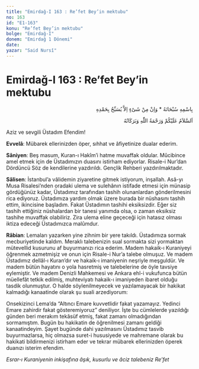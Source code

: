 ```yaml
---
title: "Emirdağ-I 163 : Re’fet Bey’in mektubu"
no: 163
id: "E1-163"
konu: "Re’fet Bey’in mektubu"
bolge: "Emirdağ-I"
donem: "Emirdağ 1 Dönemi"
date: 
yazar: "Said Nursî"
---
```


# Emirdağ-I 163 : Re’fet Bey’in mektubu

<p class="arabic" dir="rtl" title="Meal: “Subhân Allah’ın adıyla” * “Hiçbir şey yoktur ki O'nu hamd ile tesbih etmesin” [İsrâ 17:44]">بِاسْمِهِ سُبْحَانَهُ * وَاِنْ مِنْ شَىْءٍ اِلاَّ يُسَبِّحُ بِحَمْدِهِ</p>

<p class="arabic" dir="rtl" title="Meal: “Allah’ın selâmı, rahmeti ve bereketleri, üzerinize olsun.”">اَلسَّلاَمُ عَلَيْكُمْ وَرَحْمَةُ اللّٰهِ وَبَرَكَاتُهُ</p>

Aziz ve sevgili Üstadım Efendim!

**Evvelâ**: Mübarek ellerinizden öper, sıhhat ve âfiyetinize dualar ederim.

**Sâniyen**: Beş masum, Kuran-ı Hakîm’i hatme muvaffak oldular. Mûcibince amel etmek için de Üstadımızın duasını istirham ediyorlar. Risale-i Nur’dan Dördüncü Söz de kendilerine yazdırıldı. Gençlik Rehberi yazdırılmaktadır.

**Sâlisen**: İstanbul’a vâlidemin ziyaretine gitmek istiyorum, inşallah. Asâ-yı Musa Risalesi’nden oradaki ulema ve sulehânın istifade etmesi için münasip gördüğünüz kadar, Üstadımız tarafından tashih olunanlardan gönderilmesini rica ediyoruz. Üstadımıza yardım olmak üzere burada bir nüshasını tashih ettim, ikincisine başladım. Fakat Üstadımın tashihi eksiksizdir. Eğer siz tashih ettiğiniz nüshalardan bir tanesi yanımda olsa, o zaman eksiksiz tashihe muvaffak olabiliriz. Zira ulema eline geçeceği için hatasız olması iktiza edeceği Üstadımızca malûmdur.

**Râbian**: Lemaları yazarken yine zihnim bir yere takıldı. Üstadımıza sormak mecburiyetinde kaldım. Meraklı talebenizin sual sormakta sizi yormaktan mütevellid kusurunu af buyurmanızı rica ederim. Madem hakaik-ı Kuraniyeyi öğrenmek azmetmişiz ve onun için Risale-i Nur’a talebe olmuşuz. Ve madem Üstadımız dellâl-ı Kuran’dır ve hakaik-ı imaniyenin neşriyle meşguldür. Ve madem bütün hayatını o yola hasretmiş ve talebelerine de öyle tavsiye eylemiştir. Ve madem Denizli Mahkemesi ve Ankara ehl-i vukufunca bütün müellefât tetkik edilmiş, muhteviyatı hakaik-ı imaniyeden ibaret olduğu tasdik olunmuştur. O halde söylenilmeyecek ve yazılamayacak bir hakikat kalmadığı kanaatinde olarak şu suali arzediyorum:

Onsekizinci Lema’da “Altıncı Emare kuvvetlidir fakat yazamayız. Yedinci Emare zahirdir fakat gösteremiyoruz” deniliyor. İşte bu cümlelerde yazıldığı günden beri merakım tekâsüf etmiş, fakat zamanı olmadığından sormamıştım. Bugün bu hakikatin de öğrenilmesi zamanı geldiği kanaatindeyim. Şayet bugünde dahi yazılmasını Üstadımız tasvib buyurmazlarsa, hiç olmazsa suret-i hususiyede ve mahremane olarak bu hakikati bildirmenizi istirham eder ve tekrar mübarek ellerinizden öperek duanızı isterim efendim.

*Esrar-ı Kuraniyenin inkişafına âşık,*
*kusurlu ve âciz talebeniz*
*Re’fet*

